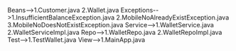 Beans-->1.Customer.java
          2.Wallet.java
Exceptions-->1.InsufficientBalanceException.java
             2.MobileNoAlreadyExistException.java
             3.MobileNoDoesNotExistException.java
Service-->1.WalletService.java
          2.WalletServiceImpl.java
Repo-->1.WalletRepo.java
       2.WalletRepoImpl.java
Test-->1.TestWallet.java
View-->1.MainApp.java
